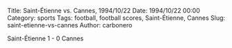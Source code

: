 Title: Saint-Étienne vs. Cannes, 1994/10/22
Date: 1994/10/22 00:00
Category: sports
Tags: football, football scores, Saint-Étienne, Cannes
Slug: saint-etienne-vs-cannes
Author: carbonero


Saint-Étienne 1 - 0 Cannes
